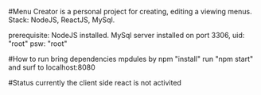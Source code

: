#Menu Creator
is a personal project for creating, editing a viewing menus.
Stack: NodeJS, ReactJS, MySql.

prerequisite:
NodeJS installed.
MySql server installed on port 3306, 
uid: "root"
psw: "root"


#How to run
bring dependencies mpdules by npm "install"
run "npm start"
and surf to localhost:8080


#Status
currently the client side react is not activited
